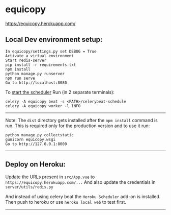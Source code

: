 # equicopy

https://equicopy.herokuapp.com/
## Local Dev environment setup:

```
In equicopy/settings.py set DEBUG = True
Activate a virtual environment
Start redis-server
pip install -r requirements.txt
npm install
python manage.py runserver
npm run serve
Go to http://localhost:8080
```

To [start the scheduler](https://docs.celeryproject.org/en/stable/userguide/periodic-tasks.html#starting-the-scheduler)
Run (in 2 separate terminals):
```
celery -A equicopy beat -s <PATH>/celerybeat-schedule
celery -A equicopy worker -l INFO
```
___

Note: The `dist` directory gets installed after the `npm install` command is run.
This is required only for the production version and to use it run:

```
python manage.py collectstatic
gunicorn equicopy.wsgi
Go to http://127.0.0.1:8000
```
___

## Deploy on Heroku:

Update the URLs present in `src/App.vue` to `https://equicopy.herokuapp.com/...`
And also update the credentials in `server/utils/redis.py`

And instead of using celery beat the `Heroku Scheduler` add-on is installed.
Then push to heroku or use `heroku local web` to test first.
___
